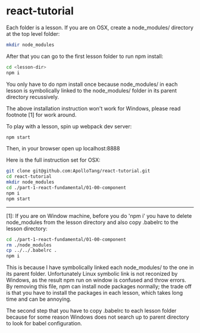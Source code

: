 # react-tutorial

Each folder is a lesson. If you are on OSX, create a node_modules/ directory at the top level folder:

```sh
mkdir node_modules
```

After that you can go to the first lesson folder to run npm install:

```sh
cd <lesson-dir>
npm i
```

You only have to do npm install once because node_modules/ in each lesson is symbolically linked to the node_modules/ folder in its parent directory recussively. 

The above installation instruction won't work for Windows, please read footnote [1] for work around.

To play with a lesson, spin up webpack dev server:

```sh
npm start
```

Then, in your browser open up localhost:8888

Here is the full instruction set for OSX:

```sh
git clone git@github.com:ApolloTang/react-tutorial.git
cd react-tutorial
mkdir node_modules
cd ./part-1-react-fundamental/01-00-component
npm i
npm start 
```





------------
[1]: If you are on Window machine, before you do 'npm i' you have to delete node_modules from the lesson directory and also copy .babelrc to the lesson directory:
```sh
cd ./part-1-react-fundamental/01-00-component
rm ./node_modules
cp ../../.babelrc .
npm i
```
This is because I have symbolically linked each node_modules/ to the one in its parent folder. Unfortunately Linux symbolic link is not reconized by Windows, as the result npm run on window is confused and throw errors. By removing this file, npm can install node packages normally; the trade off is that you have to install the packages in each lesson, which takes long time and can be annoying. 

The second step that you have to copy .babelrc to each lesson folder because for some reason Windows does not search up to parent directory to look for babel configuration.


